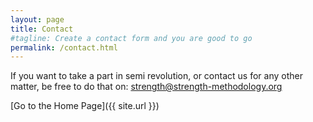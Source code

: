```yaml
---
layout: page
title: Contact
#tagline: Create a contact form and you are good to go
permalink: /contact.html
---
```


If you want to take a part in semi revolution, or contact us for any other matter, be free to do that on:
strength@strength-methodology.org

[Go to the Home Page]({{ site.url }})
